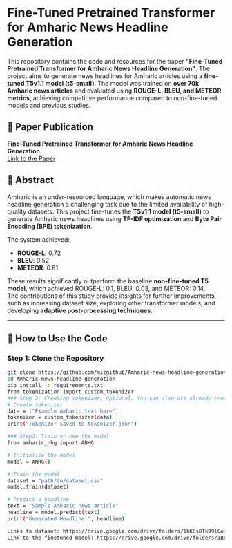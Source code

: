 # Fine-Tuned Pretrained Transformer for Amharic News Headline Generation

This repository contains the code and resources for the paper **"Fine-Tuned Pretrained Transformer for Amharic News Headline Generation"**. The project aims to generate news headlines for Amharic articles using a **fine-tuned T5v1.1 model (t5-small)**. The model was trained on **over 70k Amharic news articles** and evaluated using **ROUGE-L, BLEU, and METEOR metrics**, achieving competitive performance compared to non-fine-tuned models and previous studies.

## 🔗 Paper Publication  
**Fine-Tuned Pretrained Transformer for Amharic News Headline Generation**.  
[Link to the Paper ](https://doi.org/10.1002/ail2.98)

## 📄 Abstract  
Amharic is an under-resourced language, which makes automatic news headline generation a challenging task due to the limited availability of high-quality datasets. This project fine-tunes the **T5v1.1 model (t5-small)** to generate Amharic news headlines using **TF-IDF optimization** and **Byte Pair Encoding (BPE) tokenization**.  

The system achieved:  
- **ROUGE-L**: 0.72  
- **BLEU**: 0.52  
- **METEOR**: 0.81  

These results significantly outperform the baseline **non-fine-tuned T5 model**, which achieved ROUGE-L: 0.1, BLEU: 0.03, and METEOR: 0.14.  
The contributions of this study provide insights for further improvements, such as increasing dataset size, exploring other transformer models, and developing **adaptive post-processing techniques**.

---

## 🚀 How to Use the Code  

### Step 1: Clone the Repository  
```bash
git clone https://github.com/mizgithub/Amharic-news-headline-generation.git
cd Amharic-news-headline-generation
pip install -r requirements.txt
from tokenization import custom_tokenizer
### Step 2: Creating tokenizer, Optional. You can also use already created tokenizer
# Create tokenizer
data = ["Example Amharic text here"]
tokenizer = custom_tokenizer(data)
print("Tokenizer saved to tokenizer.json")

### Step3: Train or use the model
from amharic_nhg import ANHG

# Initialize the model
model = ANHG()

# Train the model
dataset = "path/to/dataset.csv"
model.train(dataset)

# Predict a headline
text = "Sample Amharic news article"
headline = model.predict(text)
print("Generated Headline:", headline)

Links to dataset: https://drive.google.com/drive/folders/1hK8s8Tk99lCoikCNoBHCGdvTr3rGOG9q?usp=sharing
Link to the finetuned model: https://drive.google.com/drive/folders/1BFBLTRZExBtqghG7pk5lha5emhQkNOgl?usp=sharing

